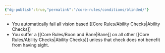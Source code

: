 ```yaml
---
{"dg-publish":true,"permalink":"/core-rules/conditions/blinded/"}
---
```


- You automatically fail all vision based [[Core Rules/Ability Checks\|Ability Checks]]
- You suffer a [[Core Rules/Boon and Bane\|Bane]] on all other [[Core Rules/Ability Checks\|Ability Checks]] unless that check does not benefit from having sight.